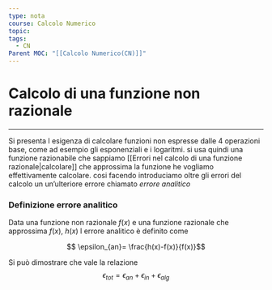 ```yaml
---
type: nota
course: Calcolo Numerico
topic: 
tags:
  - CN
Parent MOC: "[[Calcolo Numerico(CN)]]"
---
```


# Calcolo di una funzione non razionale
---
Si presenta l esigenza di calcolare funzioni non espresse dalle 4 operazioni base, come ad esempio gli esponenziali e i logaritmi. si usa quindi una funzione razionabile che sappiamo  [[Errori nel calcolo di una funzione razionale|calcolare]] che approssima la funzione he vogliamo effettivamente calcolare.  cosi facendo introduciamo oltre gli errori del calcolo un  un’ulteriore errore chiamato _errore analitico_


### Definizione errore analitico
Data una funzione non razionale $f(x)$ e una funzione razionale che approssima $f(x),$ $h(x)$ l errore analitico è definito come 

$$ \epsilon_{an}= \frac{h(x)-f(x)}{f(x)}$$


Si può dimostrare che vale la relazione 
$$\epsilon_{tot} = \epsilon_{an}+\epsilon_{in}+\epsilon_{alg}$$


